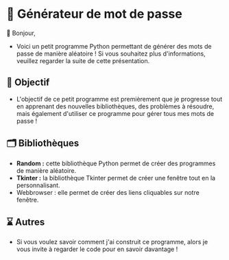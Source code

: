 # 💼 Générateur de mot de passe

👋 Bonjour,
- Voici un petit programme Python permettant de générer des mots de passe de manière aléatoire ! Si vous souhaitez plus d'informations, veuillez regarder la suite de cette présentation.

## 📗 Objectif
- L'objectif de ce petit programme est premièrement que je progresse tout en apprenant des nouvelles bibliothèques, des problèmes à résoudre, mais également d'utiliser ce programme pour gérer tous mes mots de passe !

## 🗂️ Bibliothèques

- **Random :** cette bibliothèque Python permet de créer des programmes de manière aléatoire.
- **Tkinter :** la bibliothèque Tkinter permet de créer une fenêtre tout en la personnalisant.
- Webbrowser : elle permet de créer des liens cliquables sur notre fenêtre.

## ⌛ Autres
- Si vous voulez savoir comment j'ai construit ce programme, alors je vous invite à regarder le code pour en savoir davantage !
